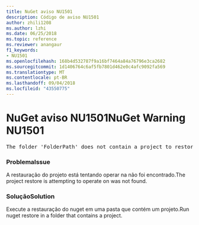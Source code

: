 ```yaml
---
title: NuGet aviso NU1501
description: Código de aviso NU1501
author: zhili1208
ms.author: lzhi
ms.date: 06/25/2018
ms.topic: reference
ms.reviewer: anangaur
f1_keywords:
- NU1501
ms.openlocfilehash: 168b4d532787f9a16bf7464a84a76796e3ca2682
ms.sourcegitcommit: 1d1406764c6af5fb7801d462e0c4afc9092fa569
ms.translationtype: MT
ms.contentlocale: pt-BR
ms.lasthandoff: 09/04/2018
ms.locfileid: "43550775"
---
```

# <a name="nuget-warning-nu1501"></a><span data-ttu-id="95ac4-103">NuGet aviso NU1501</span><span class="sxs-lookup"><span data-stu-id="95ac4-103">NuGet Warning NU1501</span></span>

<pre>The folder 'FolderPath' does not contain a project to restore.</pre>


### <a name="issue"></a><span data-ttu-id="95ac4-104">Problema</span><span class="sxs-lookup"><span data-stu-id="95ac4-104">Issue</span></span>
<span data-ttu-id="95ac4-105">A restauração do projeto está tentando operar na não foi encontrado.</span><span class="sxs-lookup"><span data-stu-id="95ac4-105">The project restore is attempting to operate on was not found.</span></span> 

### <a name="solution"></a><span data-ttu-id="95ac4-106">Solução</span><span class="sxs-lookup"><span data-stu-id="95ac4-106">Solution</span></span>
<span data-ttu-id="95ac4-107">Execute a restauração do nuget em uma pasta que contém um projeto.</span><span class="sxs-lookup"><span data-stu-id="95ac4-107">Run nuget restore in a folder that contains a project.</span></span> 
